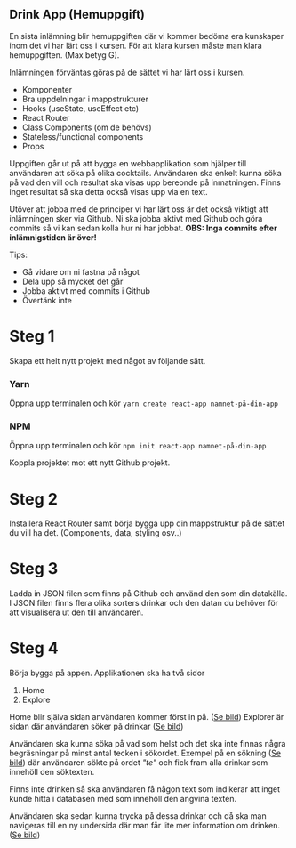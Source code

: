
## Drink App (Hemuppgift)

En sista inlämning blir hemuppgiften där vi kommer bedöma era kunskaper inom det vi har lärt oss i kursen. För att klara kursen måste man klara hemuppgiften. (Max betyg G). 

Inlämningen förväntas göras på de sättet vi har lärt oss i kursen. 

- Komponenter
- Bra uppdelningar i mappstrukturer
- Hooks (useState, useEffect etc)
- React Router
- Class Components (om de behövs)
- Stateless/functional components
- Props

Uppgiften går ut på att bygga en webbapplikation som hjälper till användaren att söka på olika cocktails. Användaren ska enkelt kunna söka på vad den vill och resultat ska visas upp bereonde på inmatningen. Finns inget resultat så ska detta också visas upp via en text.

Utöver att jobba med de principer vi har lärt oss är det också viktigt att inlämningen sker via Github. Ni ska jobba aktivt med Github och göra commits så vi kan sedan kolla hur ni har jobbat. **OBS: Inga commits efter inlämnigstiden är över!**


Tips: 
- Gå vidare om ni fastna på något
- Dela upp så mycket det går
- Jobba aktivt med commits i Github
- Övertänk inte

# Steg 1 
Skapa ett helt nytt projekt med något av följande sätt.

### Yarn

Öppna upp terminalen och kör  `yarn create react-app namnet-på-din-app`

### [](https://github.com/molndal-react/week-3-exercise#npm)NPM

Öppna upp terminalen och kör  `npm init react-app namnet-på-din-app`

Koppla projektet mot ett nytt Github projekt. 

# Steg 2
Installera React Router samt börja bygga upp din mappstruktur på de sättet du vill ha det. (Components, data, styling osv..)

# Steg 3 
Ladda in JSON filen som finns på Github och använd den som din datakälla. I JSON filen finns flera olika sorters drinkar och den datan du behöver för att visualisera ut den till användaren.

# Steg 4

Börja bygga på appen. Applikationen ska ha två sidor

 1. Home
 2. Explore

Home blir själva sidan användaren kommer först in på. ([Se bild](https://ibb.co/H4Z1MMf))
Explorer är sidan där användaren söker på drinkar ([Se bild](https://ibb.co/nQZcS5m)) 

Användaren ska kunna söka på vad som helst och det ska inte finnas några begräsningar på minst antal tecken i sökordet. Exempel på en sökning ([Se bild](https://ibb.co/f2c08Pb)) där användaren sökte på ordet *"te"* och fick fram alla drinkar som innehöll den söktexten.

Finns inte drinken så ska användaren få någon text som indikerar att inget kunde hitta i databasen med som innehöll den angvina texten.

Användaren ska sedan kunna trycka på dessa drinkar och då ska man navigeras till en ny undersida där man får lite mer information om drinken. ([Se bild](https://ibb.co/4wb2HqY))


